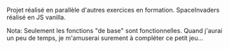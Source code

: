 Projet réalisé en parallèle d'autres exercices en formation.
SpaceInvaders réalisé en JS vanilla.

Nota: Seulement les fonctions "de base" sont fonctionnelles. Quand j'aurai un peu de temps, je m'amuserai surement à compléter ce petit jeu...
